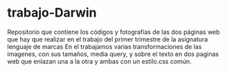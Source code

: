 # trabajo-Darwin
Repositorio que contiene los códigos y fotografías de las dos páginas web que hay que realizar en el trabajo del primer trimestre de la asignatura lenguaje de marcas En el trabajamos varias transformaciones de las imagenes, con sus tamaños, media query, y sobre el texto en dos paginas web que enlazan una a la otra y ambas con un estilo.css común.
